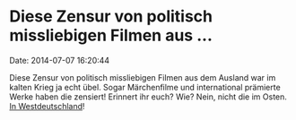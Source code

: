 Diese Zensur von politisch missliebigen Filmen aus \...
=======================================================

Date: 2014-07-07 16:20:44

Diese Zensur von politisch missliebigen Filmen aus dem Ausland war im
kalten Krieg ja echt übel. Sogar Märchenfilme und international
prämierte Werke haben die zensiert! Erinnert ihr euch? Wie? Nein, nicht
die im Osten. [In
Westdeutschland](http://spiegel.de/article.do?id=973414)!

